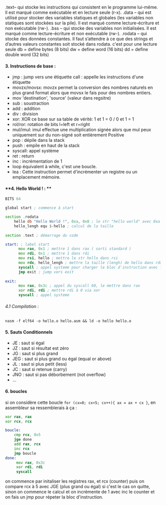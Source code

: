


.text– qui stocke les instructions qui consistent en le programme lui-même. Il est marqué comme exécutable et en lecture seule (r-x).
.data – qui est utilisé pour stocker des variables statiques et globales (les variables non statiques sont stockées sur la pile). Il est marqué comme lecture-écriture et non exécutable (rw-).
.bss – qui stocke des variables non initialisées. Il est marqué comme lecture-écriture et non exécutable (rw-).
.rodata – qui stocke des données constantes. Il faut s’attendre à ce que des strings et d’autres valeurs constantes  soit stocké dans rodata. c'est pour une lecture seule
db = define bytes (8 bits)
dw = define word (16 bits) 
dd = define double word (32 bits)


#### **3. Instructions de base :**

- jmp : jump vers une étiquette call : appelle les instructions d'une étiquette
- movzx/movsx: movzx permet la conversion des nombres naturels en plus grand format alors que movsx le fais pour des nombres entiers. 
- mov 'destination', 'source' (valeur dans regsitre)
- sub : soustraction 
- add : addition 
- div : division 
- xor: XOR ce base sur sa table de vérité: 1 et 1 = 0 / 0 et 1 = 1 
- rol/ror: rotation de bits l=left et r=right 
- mul/imul: imul effectue une multiplication signée alors que mul peux uniquement sur du non-signé soit entièrement Positive
- pop : dépile dans la stack 
- push : empile en haut de la stack
- syscall: appel système 
- ret : return 
- inc : incrémentation de 1 
- loop équivalent à while, c'est une boucle. 
- lea : Cette instruction permet d'incrémenter un registre ou un emplacement mémoire.


#### **4. Hello World ! : **

```asm
BITS 64

global start ; commence à start

section .rodata
    hello db "Hello World !", 0xa, 0x0 ; le str "hello world" avec 0xa pour le saut de ligne
    hello_lengh equ $-hello ; calcul de la taille
    
section .text ; démarrage du code

start: ; label start
      mov rax, 0x1 ; mettre 1 dans rax ( sorti standard )
      mov rdi, 0x1 ; mettre 1 dans rdi
      mov rsi, hello ; mettre le str hello dans rsi
      mov rdx, hello_lengh ; mettre la taille (lengh) de hello dans rdx
      syscall ; appel systeme pour charger le bloc d'instruction avec la sorti standard
      jmp exit ; jump vers exit
      
exit:
      mov rax, 0x3c ; appel du syscall 60, le mettre dans rax
      xor rdi, rdi ; mettre rdi à 0 via xor
      syscall ; appel systeme
```

###### 4.1 Compilation :
```
nasm -f elf64 -o hello.o hello.asm && ld -o hello hello.o
```

#### **5. Sauts Conditionnels**

- JE : saut si égal
- JZ : saut si résultat est zéro
- JG : saut si plus grand
- JEG : saut si plus grand ou égal (equal or above)
- JL : saut si plus petit (less)
- JC : saut si retenue (carry)
- JNO : saut si pas déborbement (not overflow)
- ...

#### **6. boucles**

si on considère cette boucle `for (cx=0; cx<5; cx++){ ax = ax + cx }`, en assembleur sa ressemblerais à ça :

```asm
xor rax, rax 
xor rcx, rcx

boucle:
    cmp rcx, 0x5
    jge done
    add rax, rcx 
    inc rcx 
    jmp boucle 
done:
     mov rax, 0x3c
     xor rdi, rdi
     syscall
```
 on commence par initaliser les registres rax, et rcx (counter) puis on compare rcx à 5 avec JGE (plus grand ou égal) si c'est le cas on quitte, sinon on commence le calcul
 et on incrémente de 1 avec inc le counter et on fais un jmp pour répeter la bloc d'instruction.

